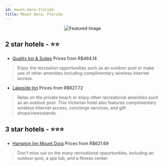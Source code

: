 ```yaml
---
id: mount-dora-florida
title: Mount Dora, Florida
---
```


<center><img src="https://i.travelapi.com/hotels/1000000/20000/17200/17105/75cd4488_z.jpg" alt="Featured Image" /></center>


##  2 star hotels - ⭐️⭐️

-    [Quality Inn & Suites](https://www.hurb.com/br/hotels/mount-dora/quality-inn-suites-JNP-JP969970?cmp=18055) Prices from R$464.14
   > Enjoy the recreation opportunities such as an outdoor pool or make use of other amenities including complimentary wireless Internet access.
-    [Lakeside Inn](https://www.hurb.com/br/hotels/mount-dora/lakeside-inn-JNP-JP335515?cmp=18055) Prices from R$627.72
   > Relax on the private beach or enjoy other recreational amenities such as an outdoor pool. This Victorian hotel also features complimentary wireless Internet access, concierge services, and gift shops/newsstands.

##  3 star hotels - ⭐️⭐️⭐️

-    [Hampton Inn Mount Dora](https://www.hurb.com/br/hotels/mount-dora/hampton-inn-mount-dora-JNP-JP801243?cmp=18055) Prices from R$621.69
   > Don't miss out on the many recreational opportunities, including an outdoor pool, a spa tub, and a fitness center.
